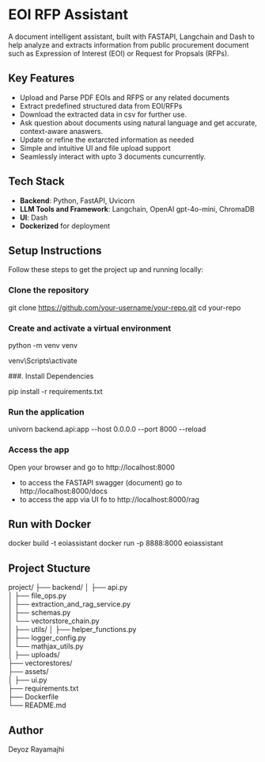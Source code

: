 # EOI RFP Assistant 
A document intelligent assistant, built with FASTAPI, Langchain and  Dash to help analyze and extracts information from public procurement document such as Expression of Interest (EOI) or Request for Propsals (RFPs).

## Key Features

- Upload and Parse PDF EOIs and RFPS or any related documents
- Extract predefined structured data from EOI/RFPs
- Download the extracted data in csv for further use. 
- Ask question about documents using natural language and get accurate, context-aware anaswers.
- Update or refine the extarcted information as needed
- Simple and intuitive UI and file upload support
- Seamlessly interact with upto 3 documents cuncurrently. 


## Tech Stack 

- **Backend**: Python, FastAPI, Uvicorn
- **LLM Tools and Framework**: Langchain, OpenAI gpt-4o-mini, ChromaDB
- **UI**: Dash 
- **Dockerized** for deployment


## Setup Instructions 
Follow these steps to get the project up and running locally:

### Clone the repository 

git clone https://github.com/your-username/your-repo.git
cd your-repo 

### Create and activate a virtual environment 

python -m venv venv

venv\Scripts\activate 

###. Install Dependencies 

pip install -r requirements.txt 

### Run the application  
univorn backend.api:app --host 0.0.0.0 --port 8000 --reload

### Access the app 
Open your browser and go to http://localhost:8000 
 - to access the FASTAPI swagger (document) go to http://localhost:8000/docs
 - to access the app via UI fo to http://localhost:8000/rag

## Run with Docker 

docker build -t eoiassistant
docker run -p 8888:8000 eoiassistant


## Project Stucture 
project/
├── backend/
│   ├── api.py                        
│   ├── file_ops.py                    
│   ├── extraction_and_rag_service.py  
│   ├── schemas.py                     
│   └── vectorstore_chain.py           
│
├── utils/
│   ├── helper_functions.py            
│   ├── logger_config.py             
│   └── mathjax_utils.py               
│
├── uploads/                          
├── vectorestores/                     
├── assets/                            
│
├── ui.py                              
├── requirements.txt                   
├── Dockerfile                         
└── README.md                         


## Author 
Deyoz Rayamajhi
